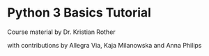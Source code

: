 
# Python 3 Basics Tutorial

Course material by Dr. Kristian Rother

with contributions by Allegra Via, Kaja Milanowska and Anna Philips
